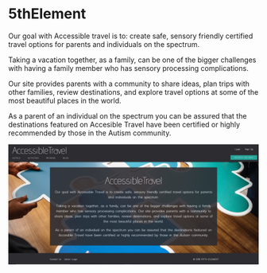 # 5thElement
Our goal with Accessible travel is to: create safe, sensory friendly certified travel options for parents and individuals on the spectrum. 

Taking a vacation together, as a family, can be one of the bigger challenges with having a family member who has sensory processing complications.
 
 Our site provides parents with a community to share ideas, plan trips with other families, review destinations, and explore travel options at some of the most beautiful places in the world. 

As a parent of an individual on the spectrum you can be assured that the destinations featured on Accesible Travel have been certified or highly recommended by those in the Autism community.

![Screenshot](/client/public/assets/images/screenShotReadme.PNG)
